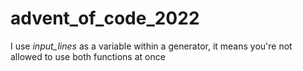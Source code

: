 # advent_of_code_2022

I use *input_lines* as a variable within a generator, it means you're not allowed to use both functions at once
